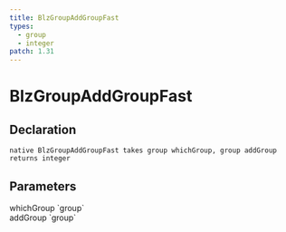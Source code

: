 ```yaml
---
title: BlzGroupAddGroupFast
types:
  - group
  - integer
patch: 1.31
---
```


# BlzGroupAddGroupFast

## Declaration

```
native BlzGroupAddGroupFast takes group whichGroup, group addGroup returns integer
```

## Parameters
<dl>
  <dt>whichGroup `group`</dt>
  <dd></dd>

  <dt>addGroup `group`</dt>
  <dd></dd>
</dl>
